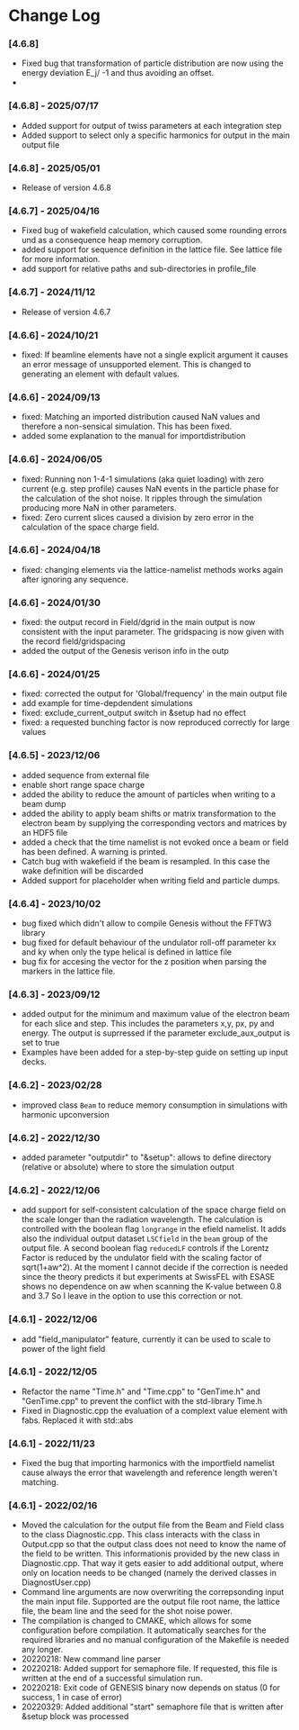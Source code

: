 # Change Log
### [4.6.8]
- Fixed bug that transformation of particle distribution are now using the energy deviation E_j/<E> -1 and thus avoiding an offset.
- 
### [4.6.8] - 2025/07/17
- Added support for output of twiss parameters at each integration step
- Added support to select only a specific harmonics for output in the main output file

### [4.6.8] - 2025/05/01
- Release of version 4.6.8

### [4.6.7] - 2025/04/16
- Fixed bug of wakefield calculation, which caused some rounding errors und as a consequence heap memory corruption.
- added support for sequence definition in the lattice file. See lattice file for more information.
- add support for relative paths and sub-directories in profile_file

### [4.6.7] - 2024/11/12
- Release of version 4.6.7

### [4.6.6] - 2024/10/21
- fixed: If beamline elements have not a single explicit argument it causes an error message of unsupported element. This is changed to generating an element with default values.

### [4.6.6] - 2024/09/13
- fixed: Matching an imported distribution caused NaN values and therefore a non-sensical simulation. This has been fixed.
- added some explanation to the manual for importdistribution

### [4.6.6] - 2024/06/05
- fixed: Running non 1-4-1 simulations (aka quiet loading) with zero current (e.g. step profile) causes NaN events in the particle phase for the calculation of the shot noise. It ripples through the simulation producing more NaN in other parameters.
- fixed: Zero current slices caused a division by zero error in the calculation of the space charge field.

### [4.6.6] - 2024/04/18
- fixed: changing elements via the lattice-namelist methods works again after ignoring any sequence.

### [4.6.6] - 2024/01/30
- fixed: the output record in Field/dgrid in the main output is now consistent with the input parameter. The gridspacing is now given with the record field/gridspacing
- added the output of the Genesis verison info in the outp

### [4.6.6] - 2024/01/25
- fixed: corrected the output for 'Global/frequency' in the main output file
- add example for time-depdendent simulations
- fixed: exclude_current_output switch in &setup had no effect
- fixed: a requested bunching factor is now reproduced correctly for large values 

### [4.6.5] - 2023/12/06
- added sequence from external file
- enable short range space charge
- added the ability to reduce the amount of particles when writing to a beam dump
- added the ability to apply beam shifts or matrix transformation to the electron beam by supplying the corresponding vectors and matrices by an HDF5 file 
- added a check that the time namelist is not evoked once a beam or field has been defined. A warning is printed.
- Catch bug with wakefield if the beam is resampled. In this case the wake definition will be discarded
- Added support for placeholder when writing field and particle dumps.

### [4.6.4] - 2023/10/02
- bug fixed which didn't allow to compile Genesis without the FFTW3 library
- bug fixed for default behaviour of the undulator roll-off parameter kx and ky when only the type helical is defined in lattice file
- bug fix for accesing the vector for the z position when parsing the markers in the lattice file.

### [4.6.3] - 2023/09/12
- added output for the minimum and maximum value of the electron beam for each slice and step. This includes the parameters x,y, px, py and energy. The output is suprressed if the parameter exclude_aux_output is set to true
- Examples have been added for a step-by-step guide on setting up input decks.

### [4.6.2] - 2023/02/28
- improved class `Beam` to reduce memory consumption in simulations with harmonic upconversion

### [4.6.2] - 2022/12/30
- added parameter "outputdir" to "&setup": allows to define directory (relative or absolute) where to store the simulation output

### [4.6.2] - 2022/12/06
- add support for self-consistent calculation of the space charge field on the scale longer than the radiation wavelength. The calculation is controlled
with the boolean flag `longrange` in the efield namelist. It adds also the individual output dataset `LSCfield` in the `beam` group of the output file.
A second boolean flag `reducedLF` controls if the Lorentz Factor is reduced by the undulator field with the scaling factor of sqrt(1+aw^2).
At the moment I cannot decide if the correction is needed since the theory predicts it but experiments at SwissFEL with ESASE shows no dependence on aw when scanning the K-value between 0.8 and 3.7
So I leave in the option to use this correction or not.

### [4.6.1] - 2022/12/06
- add "field_manipulator" feature, currently it can be used to scale to power of the light field

### [4.6.1] - 2022/12/05
- Refactor the name "Time.h" and "Time.cpp" to "GenTime.h" and "GenTime.cpp" to prevent the conflict with the std-library Time.h
- Fixed in Diagnostic.cpp the evaluation of a complext value element with fabs. Replaced it with std::abs

### [4.6.1] - 2022/11/23
- Fixed the bug that importing harmonics with the importfield namelist cause always the error that wavelength and reference length weren't matching.  

### [4.6.1] - 2022/02/16
- Moved the calculation for the output file from the Beam and Field class to the class Diagnostic.cpp. This class interacts with the class  in Output.cpp so that the output class does not need to know the name of the field to be written. This informationis provided by the new class in Diagnostic.cpp. That way it gets easier to add additional output, where only on location needs to be changed (namely the derived classes in DiagnostUser.cpp)
- Command line arguments are now overwriting the correpsonding input the main input file. Supported are the output file root name, the lattice file, the beam line and the seed for the shot noise power.
- The compilation is changed to CMAKE, which allows for some configuration before compilation. It automatically searches for the required libraries and no manual configuration of the Makefile is needed any longer. 
- 20220218: New command line parser
- 20220218: Added support for semaphore file. If requested, this file is written at the end of a successful simulation run.
- 20220218: Exit code of GENESIS binary now depends on status (0 for success, 1 in case of error)
- 20220329: Added additional "start" semaphore file that is written after &setup block was processed


